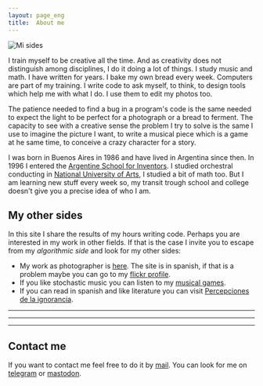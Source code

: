 ```yaml
---
layout: page_eng
title:  About me
---
```


![Mi sides](https://rvalla.github.io/assets/img/aboutme.jpg)

I train myself to be creative all the time. And as creativity does not distinguish among disciplines, I do it
doing a lot of things. I study music and math. I have written for years. I bake my own bread every week.
Computers are part of my training. I write code to ask myself, to think, to design tools which help me with
what I do. I use them to edit my photos too.


The patience needed to find a bug in a program's code is the same needed to expect the light to be perfect
for a photograph or a bread to ferment. The capacity to see with a creative sense the problem I try to solve
is the same I use to imagine the picture I want, to write a musical piece which is a game at he same time,
to conceive a crazy character for a story.


I was born in Buenos Aires in 1986 and have lived in Argentina since then. In 1996 I entered the [Argentine
School for Inventors](https://escueladeinventores.blogspot.com/). I studied orchestral conducting in
[National University of Arts](https://una.edu.ar/), I studied a bit of math too. But I am learning new stuff
every week so, my transit trough school and college doesn't give you a precise idea of who I am.


## My other sides

In this site I share the results of my hours writing code. Perhaps you are interested in my work in other fields.
If that is the case I invite you to escape from my *algorithmic side* and look for my other sides:

- My work as photographer is [here](https://rodrigovalla.com). The site is in spanish, if that is a problem maybe
you can go to my [flickr profile](https://www.flickr.com/photos/pdelaignorancia/).
- If you like stochastic music you can listen to my [musical games](https://vimeo.com/showcase/4825357).
- If you can read in spanish and like literature you can visit [Percepciones de la ignorancia](https://pdelaignorancia.com).

<hr class="red" />
<hr class="yellow" />
<hr class="blue" />

## Contact me

If you want to contact me feel free to do it by [mail](mailto:rodrigovalla@protonmail.ch). You can look for
me on [telegram](https://t.me/rvalla) or [mastodon](https://fosstodon.org/@rvalla).